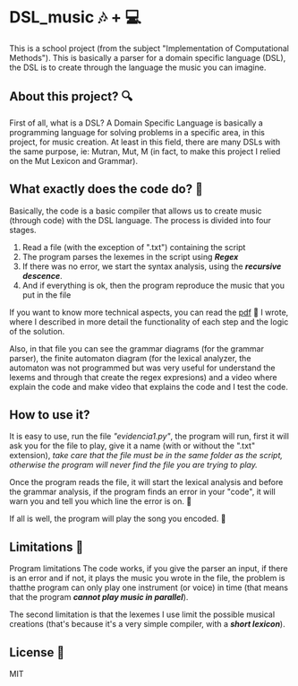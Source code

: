 # DSL_music 🎶 + 💻

This is a school project (from the subject "Implementation of Computational Methods"). This is basically a parser for a domain specific language (DSL), the
DSL is to create through the language the music you can imagine.

## About this project? 🔍

First of all, what is a DSL? A Domain Specific Language is basically a programming language for solving problems in a specific area, in this project, for music creation.
At least in this field, there are many DSLs with the same purpose, ie: Mutran, Mut, M (in fact, to make this project I relied on the Mut Lexicon and Grammar).


## What exactly does the code do? 🎯

Basically, the code is a basic compiler that allows us to create music (through code) with the DSL language.
The process is divided into four stages.
1. Read a file (with the exception of ".txt") containing the script
2. The program parses the lexemes in the script using ***Regex***
3. If there was no error, we start the syntax analysis, using the ***recursive descence***. 
4. And if everything is ok, then the program reproduce the music that you put in the file

If you want to know more technical aspects, you can read the [pdf](https://drive.google.com/file/d/1QFJCF8eRVqfNWzTA_WRxsCGYkeSiAfOa/view?usp=sharing) 📃 I wrote, 
where I described in more detail the functionality of each step and the logic of the solution.

Also, in that file you can see the grammar diagrams (for the grammar parser), the finite automaton diagram (for the lexical analyzer, the automaton was not programmed 
but was very useful for understand the lexems and through that create the regex expresions) and a video where explain the code and make video that explains the code 
and I test the code.

## How to use it?

It is easy to use, run the file *"evidencia1.py"*, the program will run, first it will ask you for the file to play, give it a name (with or without the ".txt" extension), *take care that the file must be in the same folder as the script, otherwise the program will never find the file you are trying to play.*

Once the program reads the file, it will start the lexical analysis and before the grammar analysis, if the program finds an error in your "code", it will warn you and tell you which line the error is on. 💬

If all is well, the program will play the song you encoded. 🎵

## Limitations 💢

Program limitations
The code works, if you give the parser an input, if there is an error and if not, it plays the music you wrote in the file, the problem is thatthe program can 
only play one instrument (or voice) in time (that means that the program ***cannot play music in parallel***).

The second limitation is that the lexemes I use limit the possible musical creations (that's because it's a very simple compiler, with a ***short lexicon***).

## License 📖

MIT
